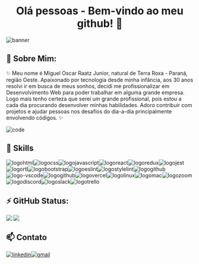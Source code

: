 <h1 align="center"> Olá pessoas - Bem-vindo ao meu github! 👋</h1>
<img src="https://live.staticflickr.com/65535/52692317997_cd074d5d35_h.jpg" alt="banner" />

## 💬 Sobre Mim:

<p>✨ Meu nome é Miguel Oscar Raatz Junior,
natural de Terra Roxa - Paraná, região Oeste.
Apaixonado por tecnologia desde minha infância, aos 30 anos
resolvi ir em busca de meus sonhos, decidi me profissionalizar
em Desenvolvimento Web para poder trabalhar em alguma grande empresa.
Logo mais tenho certeza que serei um grande profissional,
pois estou a cada dia procurando desenvolver
minhas habilidades. Adoro contribuir com projetos e
ajudar pessoas nos desafios do dia-a-dia
principalmente envolvendo códigos. ✨</p>

<img src="https://media2.giphy.com/media/iIqmM5tTjmpOB9mpbn/giphy.gif?cid=ecf05e47v7b02318k6wrd4gmbnxvxsdwpjjgxz33jny8zkay&rid=giphy.gif&ct=g" alt="code" />

## 🌱 Skills

<img src="https://img.shields.io/badge/HTML5-E34F26?style=for-the-badge&logo=html5&logoColor=white" alt="logohtml"/><img src="https://img.shields.io/badge/CSS3-1572B6?style=for-the-badge&logo=css3&logoColor=white" alt="logocss"/><img src="https://img.shields.io/badge/JavaScript-F7DF1E?style=for-the-badge&logo=javascript&logoColor=black" alt="logojavascript"/><img src="https://img.shields.io/badge/React-20232A?style=for-the-badge&logo=react&logoColor=61DAFB" alt="logoreact"/><img src="https://img.shields.io/badge/Redux-593D88?style=for-the-badge&logo=redux&logoColor=white" alt="logoredux"/><img src="https://img.shields.io/badge/Jest-323330?style=for-the-badge&logo=Jest&logoColor=white" alt="logojest"/><img src="https://img.shields.io/badge/testing%20library-323330?style=for-the-badge&logo=testing-library&logoColor=red" alt="logortl"/><img src="https://img.shields.io/badge/Bootstrap-563D7C?style=for-the-badge&logo=bootstrap&logoColor=white" alt="logobootstrap"/><img src="https://img.shields.io/badge/eslint-3A33D1?style=for-the-badge&logo=eslint&logoColor=white" alt="logoeslint"/><img src="https://img.shields.io/badge/stylelint-000?style=for-the-badge&logo=stylelint&logoColor=white" alt="logostylelint"/><img src="https://img.shields.io/badge/GitHub-100000?style=for-the-badge&logo=github&logoColor=white" alt="logogithub"/><img src="https://img.shields.io/badge/Visual_Studio_Code-0078D4?style=for-the-badge&logo=visual%20studio%20code&logoColor=white" alt="logo-vscode"/><img src="https://img.shields.io/badge/GitHub_Actions-2088FF?style=for-the-badge&logo=github-actions&logoColor=white" alt="logogithub"/><img src="https://img.shields.io/badge/Vercel-000000?style=for-the-badge&logo=vercel&logoColor=white" alt="logovercel"/><img src="https://img.shields.io/badge/Linux-FCC624?style=for-the-badge&logo=linux&logoColor=black" alt="logolinux"/><img src="https://img.shields.io/badge/mac%20os-000000?style=for-the-badge&logo=apple&logoColor=white" alt="logomac"/><img src="https://img.shields.io/badge/Zoom-2D8CFF?style=for-the-badge&logo=zoom&logoColor=white" alt="logozoom"/><img src="https://img.shields.io/badge/Discord-7289DA?style=for-the-badge&logo=discord&logoColor=white" alt="logodiscord"/><img src="https://img.shields.io/badge/Slack-4A154B?style=for-the-badge&logo=slack&logoColor=white" alt="logoslack"/><img src="https://img.shields.io/badge/Trello-0052CC?style=for-the-badge&logo=trello&logoColor=white" alt="logotrello"/>

## ⚡  GitHub Status:
<img align="left" src="https://github-readme-stats.vercel.app/api?username=miguelraatz&theme=blue-green" /><img align="center" src="https://github-readme-stats.vercel.app/api/top-langs/?username=miguelraatz&theme=blue-green" />

## 📫 Contato
<a href="https://www.linkedin.com/in/miguelraatz/"><img src="https://img.shields.io/badge/LinkedIn-0077B5?style=for-the-badge&logo=linkedin&logoColor=white" alt="linkedin" /></a><a href="mailto:miguelraatzdev@gmail.com"><img src="https://img.shields.io/badge/Gmail-D14836?style=for-the-badge&logo=gmail&logoColor=white" alt="gmail" /></a>

<!--
**miguelraatz/miguelraatz** is a ✨ _special_ ✨ repository because its `README.md` (this file) appears on your GitHub profile.

Here are some ideas to get you started:

- 🔭 I’m currently working on ...
- 🌱 I’m currently learning ...
- 👯 I’m looking to collaborate on ...
- 🤔 I’m looking for help with ...
- 💬 Ask me about ...
- 📫 How to reach me: ...
- 😄 Pronouns: ...
- ⚡ Fun fact: ...
-->
